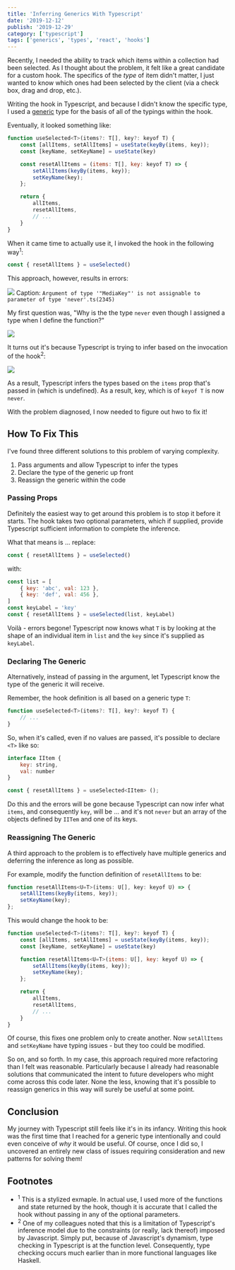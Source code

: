 ```yaml
---
title: 'Inferring Generics With Typescript'
date: '2019-12-12'
publish: '2019-12-29'
category: ['typescript']
tags: ['generics', 'types', 'react', 'hooks']
---
```


Recently, I needed the ability to track which items within a collection had been selected. As I thought about the problem, it felt like a great candidate for a custom hook. The specifics of the _type_ of item didn't matter, I just wanted to know which ones had been selected by the client (via a check box, drag and drop, etc.).

Writing the hook in Typescript, and because I didn't know the specific type, I used a [generic](https://www.typescriptlang.org/docs/handbook/generics.html) type for the basis of all of the typings within the hook.

Eventually, it looked something like:

```javascript
function useSelected<T>(items?: T[], key?: keyof T) {
    const [allItems, setAllItems] = useState(keyBy(items, key));
    const [keyName, setKeyName] = useState(key)

    const resetAllItems = (items: T[], key: keyof T) => {
        setAllItems(keyBy(items, key));
        setKeyName(key);
    };

    return {
        allItems,
        resetAllItems,
        // ...
    }
}
```

When it came time to actually use it, I invoked the hook in the following way<sup>1</sup>:

```javascript
const { resetAllItems } = useSelected()
```

This approach, however, results in errors:

![](/i/Screen%20Shot%202019-12-12%20at%204.14.58%20PM.png)
Caption: `Argument of type '"MediaKey"' is not assignable to parameter of type 'never'.ts(2345)`

My first question was, "Why is the the type `never` even though I assigned a type when I define the function?"

![](/i/Screen%20Shot%202019-12-12%20at%204.17.05%20PM.png)

It turns out it's because Typescript is trying to infer based on the invocation of the hook<sup>2</sup>:

![](/i/Screen%20Shot%202019-12-12%20at%204.20.19%20PM.png)

As a result, Typescript infers the types based on the `items` prop that's passed in (which is undefined). As a result, key, which is of `keyof T` is now `never`.

With the problem diagnosed, I now needed to figure out hwo to fix it!

## How To Fix This

I've found three different solutions to this problem of varying complexity.

1.  Pass arguments and allow Typescript to infer the types
2.  Declare the type of the generic up front
3.  Reassign the generic within the code

### Passing Props

Definitely the easiest way to get around this problem is to stop it before it starts. The hook takes two optional parameters, which if supplied, provide Typescript sufficient information to complete the inference.

What that means is ... replace:

```javascript
const { resetAllItems } = useSelected()
```

with:

```javascript
const list = [
    { key: 'abc', val: 123 },
    { key: 'def', val: 456 },
]
const keyLabel = 'key'
const { resetAllItems } = useSelected(list, keyLabel)
```

Voilà - errors begone! Typescript now knows what `T` is by looking at the shape of an individual item in `list` and the `key` since it's supplied as `keyLabel`.

### Declaring The Generic

Alternatively, instead of passing in the argument, let Typescript know the type of the generic it will receive.

Remember, the hook definition is all based on a generic type `T`:

```javascript
function useSelected<T>(items?: T[], key?: keyof T) {
    // ...
}
```

So, when it's called, even if no values are passed, it's possible to declare `<T>` like so:

```javascript
interface IItem {
    key: string,
    val: number
}

const { resetAllItems } = useSelected<IItem> ();
```

Do this and the errors will be gone because Typescript can now infer what `items`, and consequently `key`, will be ... and it's not `never` but an array of the objects defined by `IITem` and one of its keys.

### Reassigning The Generic

A third approach to the problem is to effectively have multiple generics and deferring the inference as long as possible.

For example, modify the function definition of `resetAllItems` to be:

```javascript
function resetAllItems<U=T>(items: U[], key: keyof U) => {
    setAllItems(keyBy(items, key));
    setKeyName(key);
};
```

This would change the hook to be:

```javascript
function useSelected<T>(items?: T[], key?: keyof T) {
    const [allItems, setAllItems] = useState(keyBy(items, key));
    const [keyName, setKeyName] = useState(key)

    function resetAllItems<U=T>(items: U[], key: keyof U) => {
        setAllItems(keyBy(items, key));
        setKeyName(key);
    };

    return {
        allItems,
        resetAllItems,
        // ...
    }
}
```

Of course, this fixes one problem only to create another. Now `setAllItems` and `setKeyName` have typing issues - but they too could be modified.

So on, and so forth. In my case, this approach required more refactoring than I felt was reasonable. Particularly because I already had reasonable solutions that communicated the intent to future developers who might come across this code later. None the less, knowing that it's possible to reassign generics in this way will surely be useful at some point.

## Conclusion

My journey with Typescript still feels like it's in its infancy. Writing this hook was the first time that I reached for a generic type intentionally and could even conceive of _why_ it would be useful. Of course, once I did so, I uncovered an entirely new class of issues requiring consideration and new patterns for solving them!

## Footnotes

-   <sup>1</sup> This is a stylized exmaple. In actual use, I used more of the functions and state returned by the hook, though it is accurate that I called the hook without passing in any of the optional parameters.
-   <sup>2</sup> One of my colleagues noted that this is a limitation of Typescript's inference model due to the constraints (or really, lack thereof) imposed by Javascript. Simply put, because of Javascript's dynamism, type checking in Typescript is at the function level. Consequently, type checking occurs much earlier than in more functional languages like Haskell.
